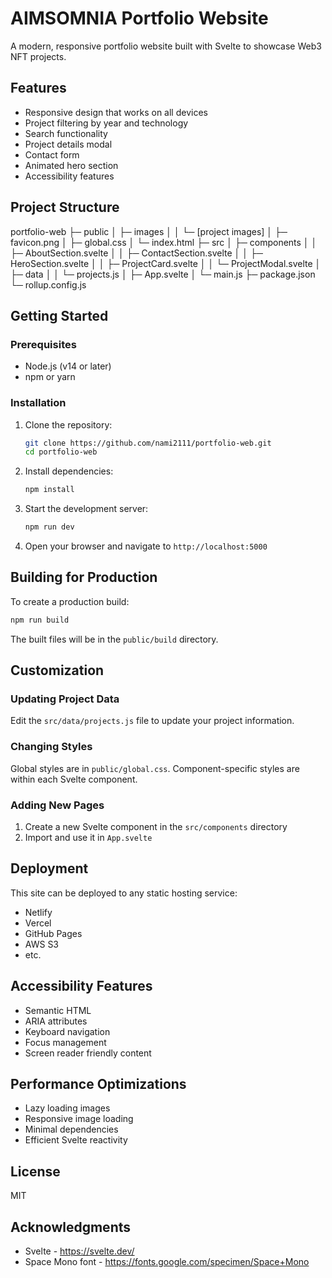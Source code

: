 # AIMSOMNIA Portfolio Website

A modern, responsive portfolio website built with Svelte to showcase Web3 NFT projects.

## Features

- Responsive design that works on all devices
- Project filtering by year and technology
- Search functionality
- Project details modal
- Contact form
- Animated hero section
- Accessibility features

## Project Structure

portfolio-web
├─ public
│ ├─ images
│ │ └─ [project images]
│ ├─ favicon.png
│ ├─ global.css
│ └─ index.html
├─ src
│ ├─ components
│ │ ├─ AboutSection.svelte
│ │ ├─ ContactSection.svelte
│ │ ├─ HeroSection.svelte
│ │ ├─ ProjectCard.svelte
│ │ └─ ProjectModal.svelte
│ ├─ data
│ │ └─ projects.js
│ ├─ App.svelte
│ └─ main.js
├─ package.json
└─ rollup.config.js

## Getting Started

### Prerequisites

- Node.js (v14 or later)
- npm or yarn

### Installation

1. Clone the repository:
   ```bash
   git clone https://github.com/nami2111/portfolio-web.git
   cd portfolio-web
   ```

2. Install dependencies:
   ```bash
   npm install
   ```

3. Start the development server:
   ```bash
   npm run dev
   ```

4. Open your browser and navigate to `http://localhost:5000`

## Building for Production

To create a production build:

```bash
npm run build
```

The built files will be in the `public/build` directory.

## Customization

### Updating Project Data

Edit the `src/data/projects.js` file to update your project information.

### Changing Styles

Global styles are in `public/global.css`. Component-specific styles are within each Svelte component.

### Adding New Pages

1. Create a new Svelte component in the `src/components` directory
2. Import and use it in `App.svelte`

## Deployment

This site can be deployed to any static hosting service:

- Netlify
- Vercel
- GitHub Pages
- AWS S3
- etc.

## Accessibility Features

- Semantic HTML
- ARIA attributes
- Keyboard navigation
- Focus management
- Screen reader friendly content

## Performance Optimizations

- Lazy loading images
- Responsive image loading
- Minimal dependencies
- Efficient Svelte reactivity

## License

MIT

## Acknowledgments

- Svelte - https://svelte.dev/
- Space Mono font - https://fonts.google.com/specimen/Space+Mono